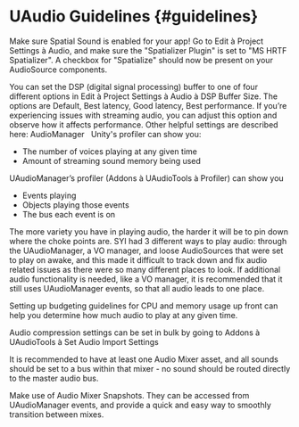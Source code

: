 UAudio Guidelines                        {#guidelines}
============

Make sure Spatial Sound is enabled for your app! Go to Edit à Project Settings à Audio, and make sure the "Spatializer Plugin" is set to "MS HRTF Spatializer". A checkbox for "Spatialize" should now be present on your AudioSource components.

You can set the DSP (digital signal processing) buffer to one of four different options in Edit à Project Settings à Audio à DSP Buffer Size. The options are Default, Best latency, Good latency, Best performance. If you’re experiencing issues with streaming audio, you can adjust this option and observe how it affects performance. Other helpful settings are described here: AudioManager
 
Unity's profiler can show you:

- The number of voices playing at any given time
- Amount of streaming sound memory being used

UAudioManager’s profiler (Addons à UAudioTools à Profiler) can show you

- Events playing
- Objects playing those events
- The bus each event is on

The more variety you have in playing audio, the harder it will be to pin down where the choke points are. SYI had 3 different ways to play audio: through the UAudioManager, a VO manager, and loose AudioSources that were set to play on awake, and this made it difficult to track down and fix audio related issues as there were so many different places to look. If additional audio functionality is needed, like a VO manager, it is recommended that it still uses UAudioManager events, so that all audio leads to one place.

Setting up budgeting guidelines for CPU and memory usage up front can help you determine how much audio to play at any given time.

Audio compression settings can be set in bulk by going to Addons à UAudioTools à Set Audio Import Settings

It is recommended to have at least one Audio Mixer asset, and all sounds should be set to a bus within that mixer - no sound should be routed directly to the master audio bus.

Make use of Audio Mixer Snapshots. They can be accessed from UAudioManager events, and provide a quick and easy way to smoothly transition between mixes.
